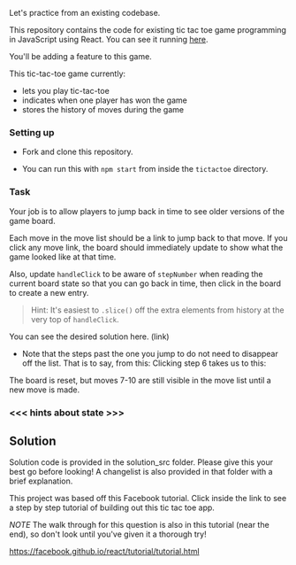 Let's practice from an existing codebase.

This repository contains the code for existing tic tac toe game programming in JavaScript using React. You can see it running [here](https://codepen.io/susir/pen/PmLvmY).

You'll be adding a feature to this game.

This tic-tac-toe game currently:

* lets you play tic-tac-toe
* indicates when one player has won the game
* stores the history of moves during the game

### Setting up

* Fork and clone this repository.

* You can run this with `npm start` from inside the `tictactoe` directory.

### Task

Your job is to allow players to jump back in time to see older versions of the game board.

Each move in the move list should be a link to jump back to that move. If you click any move link, the board should immediately update to show what the game looked like at that time.

Also, update `handleClick` to be aware of `stepNumber` when reading the current board state so that you can go back in time, then click in the board to create a new entry.

> Hint: It's easiest to `.slice()` off the extra elements from history at the very top of `handleClick`.

You can see the desired solution here. (link)

- Note that the steps past the one you jump to do not need to disappear off the list. That is to say, from this:
Clicking step 6 takes us to this:

The board is reset, but moves 7-10 are still visible in the move list until a new move is made.


### <<< hints about state >>>


## Solution

Solution code is provided in the solution_src folder. Please give this your best go before looking! A changelist is also provided in that folder with a brief explanation.

This project was based off this Facebook tutorial. Click inside the link to see a step by step tutorial of building out this tic tac toe app.

*NOTE* The walk through for this question is also in this tutorial (near the end), so don't look until you've given it a thorough try!

https://facebook.github.io/react/tutorial/tutorial.html
